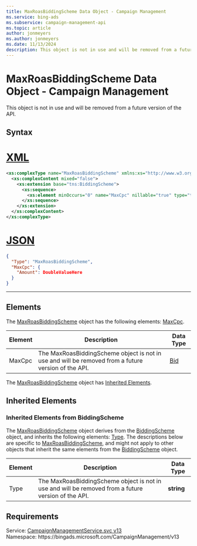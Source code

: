 ```yaml
---
title: MaxRoasBiddingScheme Data Object - Campaign Management
ms.service: bing-ads
ms.subservice: campaign-management-api
ms.topic: article
author: jonmeyers
ms.author: jonmeyers
ms.date: 11/13/2024
description: This object is not in use and will be removed from a future version of the API.
---
```

# MaxRoasBiddingScheme Data Object - Campaign Management
This object is not in use and will be removed from a future version of the API.

## Syntax

# [XML](#tab/xml)

```xml
<xs:complexType name="MaxRoasBiddingScheme" xmlns:xs="http://www.w3.org/2001/XMLSchema">
  <xs:complexContent mixed="false">
    <xs:extension base="tns:BiddingScheme">
      <xs:sequence>
        <xs:element minOccurs="0" name="MaxCpc" nillable="true" type="tns:Bid" />
      </xs:sequence>
    </xs:extension>
  </xs:complexContent>
</xs:complexType>
```

# [JSON](#tab/json)

```json
{
  "Type": "MaxRoasBiddingScheme",
  "MaxCpc": {
    "Amount": DoubleValueHere
  }
}
```

-----

## <a name="elements"></a>Elements

The [MaxRoasBiddingScheme](maxroasbiddingscheme.md) object has the following elements: [MaxCpc](#maxcpc).

|Element|Description|Data Type|
|-----------|---------------|-------------|
|<a name="maxcpc"></a>MaxCpc|The MaxRoasBiddingScheme object is not in use and will be removed from a future version of the API.|[Bid](bid.md)|

The [MaxRoasBiddingScheme](maxroasbiddingscheme.md) object has [Inherited Elements](#inheritedelements).

## <a name="inheritedelements"></a>Inherited Elements

### <a name="inheritedelementsbiddingscheme"></a>Inherited Elements from BiddingScheme
The [MaxRoasBiddingScheme](maxroasbiddingscheme.md) object derives from the [BiddingScheme](biddingscheme.md) object, and inherits the following elements: [Type](#type). The descriptions below are specific to [MaxRoasBiddingScheme](maxroasbiddingscheme.md), and might not apply to other objects that inherit the same elements from the [BiddingScheme](biddingscheme.md) object.  

|Element|Description|Data Type|
|-----------|---------------|-------------|
|<a name="type"></a>Type|The MaxRoasBiddingScheme object is not in use and will be removed from a future version of the API.|**string**|

## Requirements
Service: [CampaignManagementService.svc v13](https://campaign.api.bingads.microsoft.com/Api/Advertiser/CampaignManagement/v13/CampaignManagementService.svc)  
Namespace: https\://bingads.microsoft.com/CampaignManagement/v13  

